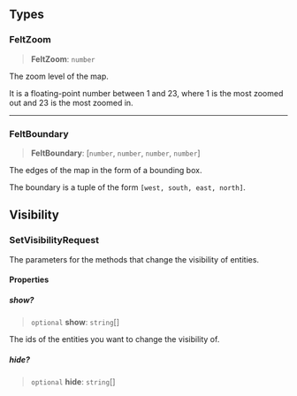 ## Types

### FeltZoom

> **FeltZoom**: `number`

The zoom level of the map.

It is a floating-point number between 1 and 23, where 1 is the most
zoomed out and 23 is the most zoomed in.

***

### FeltBoundary

> **FeltBoundary**: \[`number`, `number`, `number`, `number`]

The edges of the map in the form of a bounding box.

The boundary is a tuple of the form `[west, south, east, north]`.

## Visibility

### SetVisibilityRequest

The parameters for the methods that change the visibility of entities.

#### Properties

##### show?

> `optional` **show**: `string`\[]

The ids of the entities you want to change the visibility of.

##### hide?

> `optional` **hide**: `string`\[]

